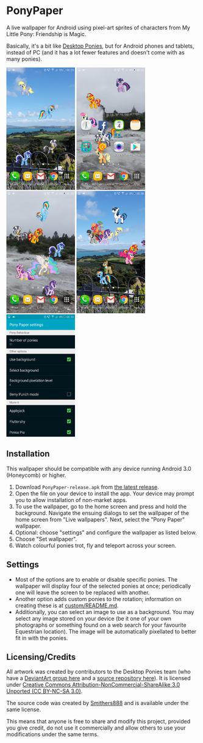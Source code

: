 # PonyPaper
A live wallpaper for Android using pixel-art sprites of characters from My Little Pony: Friendship is Magic.

Basically, it's a bit like [Desktop Ponies](https://github.com/RoosterDragon/Desktop-Ponies), but for Android phones and tablets, instead of PC (and it has a lot fewer features and doesn't come with as many ponies).

<img src='screenshots/screen1.png' width='180'> <img src='screenshots/screen2.png' width='180'> <img src='screenshots/drag.png' width='180'> <img src='screenshots/screen3.png' width='180'> <img src='screenshots/preferences.png' width='180'>

## Installation
This wallpaper should be compatible with any device running Android 3.0 (Honeycomb) or higher.

1. Download `PonyPaper-release.apk` from [the latest release](http://github.com/Smithers888/PonyPaper/releases).
2. Open the file on your device to install the app. Your device may prompt you to allow installation of non-market apps.
3. To use the wallpaper, go to the home screen and press and hold the background. Navigate the ensuing dialogs to set the wallpaper of the home screen from "Live wallpapers". Next, select the "Pony Paper" wallpaper.
4. Optional: choose "settings" and configure the wallpaper as listed below.
5. Choose "Set wallpaper".
6. Watch colourful ponies trot, fly and teleport across your screen.

## Settings
* Most of the options are to enable or disable specific ponies. The wallpaper will display four of the selected ponies at once; periodically one will leave the screen to be replaced with another.
* Another option adds custom ponies to the rotation; information on creating these is at  [custom/README.md](custom/README.md).
* Additionally, you can select an image to use as a background. You may select any image stored on your device (be it one of your own photographs or something found on a web search for your favourite Equestrian location). The image will be automatically pixellated to better fit in with the ponies.

## Licensing/Credits
All artwork was created by contributors to the Desktop Ponies team (who have a [DeviantArt group here](http://desktop-pony-team.deviantart.com/) and a [source repository here](https://github.com/RoosterDragon/Desktop-Ponies)). It is licensed under [Creative Commons Attribution-NonCommercial-ShareAlike 3.0 Unported (CC BY-NC-SA 3.0)](http://creativecommons.org/licenses/by-nc-sa/3.0/).

The source code was created by [Smithers888](http://cpjsmith.uk) and is available under the same license.

This means that anyone is free to share and modify this project, provided you give credit, do not use it commercially and allow others to use your modifications under the same terms.
